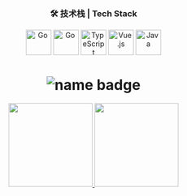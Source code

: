 <h3 align="center">🛠 技术栈 | Tech Stack</h3>

<p align="center">
  <img src="https://cdn.jsdelivr.net/gh/devicons/devicon/icons/go/go-original.svg" alt="Go" width="50" height="50"/>
  <img src="https://cdn.jsdelivr.net/gh/devicons/devicon/icons/javascript/javascript-original.svg" alt="Go" width="50" height="50"/>
  <img src="https://cdn.jsdelivr.net/gh/devicons/devicon/icons/typescript/typescript-original.svg" alt="TypeScript" width="50" height="50"/>
  <img src="https://cdn.jsdelivr.net/gh/devicons/devicon/icons/vuejs/vuejs-original.svg" alt="Vue.js" width="50" height="50"/>
  <img src="https://cdn.jsdelivr.net/gh/devicons/devicon/icons/java/java-original.svg" alt="Java" width="50" height="50"/>
</p>

<h1 align="center">
  <img src="https://img.shields.io/badge/OuterCyrex-%F0%9F%94%A5%20Full%20Stack%20Explorer-blueviolet?style=for-the-badge&logo=github" alt="name badge" />
</h1>


<p align="center">
  <a href="https://github.com/OuterCyrex">
    <img height="165" src="https://github-readme-stats.vercel.app/api?username=OuterCyrex&show_icons=true&theme=vue" />
  </a>
  <a href="https://github.com/OuterCyrex">
    <img height="165" src="https://github-readme-stats.vercel.app/api/top-langs/?username=OuterCyrex&layout=compact&theme=vue&cache_seconds=60" />
  </a>
</p>













